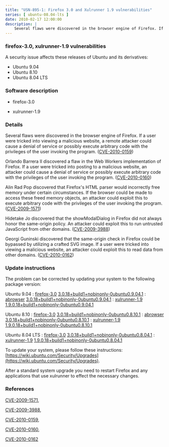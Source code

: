 ```yaml
---
title: "USN-895-1: Firefox 3.0 and Xulrunner 1.9 vulnerabilities"
series: [ ubuntu-08.04-lts ]
date: 2010-02-17 12:00:00
description: |
    Several flaws were discovered in the browser engine of Firefox. If a user were tricked into viewing a malicious website, a remote attacker could cause a denial of service or possibly execute arbitrary code with the privileges of the user invoking the program. ([CVE-2010-0159](http://people.ubuntu.com/~ubuntu-security/cve/CVE-2010-0159))
--- 
```

 
### firefox-3.0, xulrunner-1.9 vulnerabilities

A security issue affects these releases of Ubuntu and its derivatives:

* Ubuntu 9.04
* Ubuntu 8.10
* Ubuntu 8.04 LTS

### Software description

* firefox-3.0 

* xulrunner-1.9 

### Details

Several flaws were discovered in the browser engine of Firefox. If a user were tricked into viewing a malicious website, a remote attacker could cause a denial of service or possibly execute arbitrary code with the privileges of the user invoking the program. ([CVE-2010-0159](http://people.ubuntu.com/~ubuntu-security/cve/CVE-2010-0159))

Orlando Barrera II discovered a flaw in the Web Workers implementation of Firefox. If a user were tricked into posting to a malicious website, an attacker could cause a denial of service or possibly execute arbitrary code with the privileges of the user invoking the program. ([CVE-2010-0160](http://people.ubuntu.com/~ubuntu-security/cve/CVE-2010-0160))

Alin Rad Pop discovered that Firefox&#39;s HTML parser would incorrectly free memory under certain circumstances. If the browser could be made to access these freed memory objects, an attacker could exploit this to execute arbitrary code with the privileges of the user invoking the program. ([CVE-2009-1571](http://people.ubuntu.com/~ubuntu-security/cve/CVE-2009-1571))

Hidetake Jo discovered that the showModalDialog in Firefox did not always honor the same-origin policy. An attacker could exploit this to run untrusted JavaScript from other domains. ([CVE-2009-3988](http://people.ubuntu.com/~ubuntu-security/cve/CVE-2009-3988))

Georgi Guninski discovered that the same-origin check in Firefox could be bypassed by utilizing a crafted SVG image. If a user were tricked into viewing a malicious website, an attacker could exploit this to read data from other domains. ([CVE-2010-0162](http://people.ubuntu.com/~ubuntu-security/cve/CVE-2010-0162)) 

### Update instructions

The problem can be corrected by updating your system to the following package version:

Ubuntu 9.04
 : [firefox-3.0](https://launchpad.net/ubuntu/+source/firefox-3.0) <span> [3.0.18+build1+nobinonly-0ubuntu0.9.04.1](https://launchpad.net/ubuntu/+source/firefox-3.0/3.0.18+build1+nobinonly-0ubuntu0.9.04.1) </span> 
 : [abrowser](https://launchpad.net/ubuntu/+source/firefox-3.0) <span> [3.0.18+build1+nobinonly-0ubuntu0.9.04.1](https://launchpad.net/ubuntu/+source/firefox-3.0/3.0.18+build1+nobinonly-0ubuntu0.9.04.1) </span> 
 : [xulrunner-1.9](https://launchpad.net/ubuntu/+source/xulrunner-1.9) <span> [1.9.0.18+build1+nobinonly-0ubuntu0.9.04.1](https://launchpad.net/ubuntu/+source/xulrunner-1.9/1.9.0.18+build1+nobinonly-0ubuntu0.9.04.1) </span> 

Ubuntu 8.10
 : [firefox-3.0](https://launchpad.net/ubuntu/+source/firefox-3.0) <span> [3.0.18+build1+nobinonly-0ubuntu0.8.10.1](https://launchpad.net/ubuntu/+source/firefox-3.0/3.0.18+build1+nobinonly-0ubuntu0.8.10.1) </span> 
 : [abrowser](https://launchpad.net/ubuntu/+source/firefox-3.0) <span> [3.0.18+build1+nobinonly-0ubuntu0.8.10.1](https://launchpad.net/ubuntu/+source/firefox-3.0/3.0.18+build1+nobinonly-0ubuntu0.8.10.1) </span> 
 : [xulrunner-1.9](https://launchpad.net/ubuntu/+source/xulrunner-1.9) <span> [1.9.0.18+build1+nobinonly-0ubuntu0.8.10.1](https://launchpad.net/ubuntu/+source/xulrunner-1.9/1.9.0.18+build1+nobinonly-0ubuntu0.8.10.1) </span> 

Ubuntu 8.04 LTS
 : [firefox-3.0](https://launchpad.net/ubuntu/+source/firefox-3.0) <span> [3.0.18+build1+nobinonly-0ubuntu0.8.04.1](https://launchpad.net/ubuntu/+source/firefox-3.0/3.0.18+build1+nobinonly-0ubuntu0.8.04.1) </span> 
 : [xulrunner-1.9](https://launchpad.net/ubuntu/+source/xulrunner-1.9) <span> [1.9.0.18+build1+nobinonly-0ubuntu0.8.04.1](https://launchpad.net/ubuntu/+source/xulrunner-1.9/1.9.0.18+build1+nobinonly-0ubuntu0.8.04.1) </span> 

To update your system, please follow these instructions: [https://wiki.ubuntu.com/Security/Upgrades](https://wiki.ubuntu.com/Security/Upgrades).

After a standard system upgrade you need to restart Firefox and any applications that use xulrunner to effect the necessary changes. 

### References

 [CVE-2009-1571](http://people.ubuntu.com/~ubuntu-security/cve/CVE-2009-1571), 

 [CVE-2009-3988](http://people.ubuntu.com/~ubuntu-security/cve/CVE-2009-3988), 

 [CVE-2010-0159](http://people.ubuntu.com/~ubuntu-security/cve/CVE-2010-0159), 

 [CVE-2010-0160](http://people.ubuntu.com/~ubuntu-security/cve/CVE-2010-0160), 

 [CVE-2010-0162](http://people.ubuntu.com/~ubuntu-security/cve/CVE-2010-0162)
 
